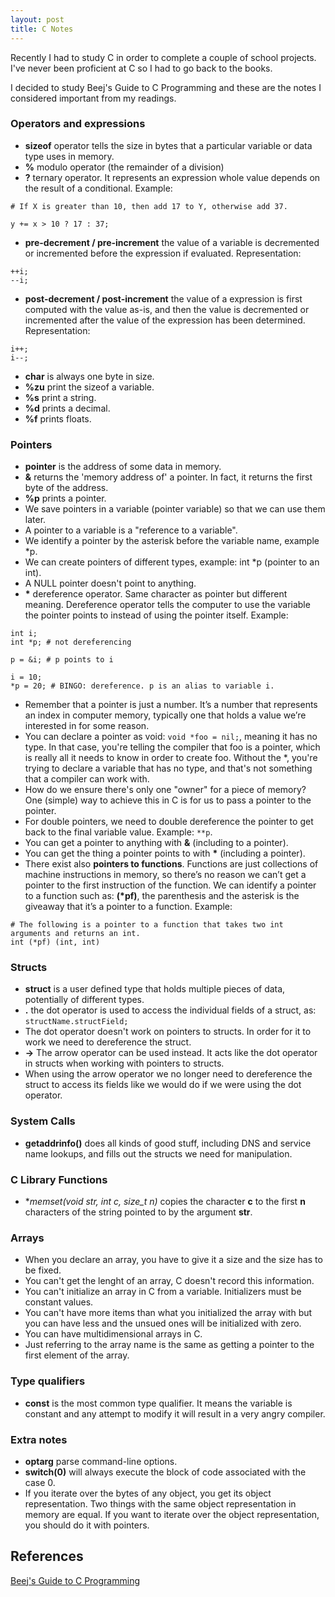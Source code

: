 ```yaml
---
layout: post
title: C Notes
---
```


Recently I had to study C in order to complete a couple of school projects. I've never been proficient at C so I had to go back to the books. 

I decided to study Beej's Guide to C Programming and these are the notes I considered important from my readings.

### Operators and expressions

* **sizeof** operator tells the size in bytes that a particular variable or data type uses in memory.
* **%** modulo operator (the remainder of a division)
* **?** ternary operator. It represents an expression whole value depends on the result of a conditional. Example:

```
# If X is greater than 10, then add 17 to Y, otherwise add 37.

y += x > 10 ? 17 : 37;
```

* **pre-decrement / pre-increment** the value of a variable is decremented or incremented before the expression if evaluated. Representation:

```
++i; 
--i;
```

* **post-decrement / post-increment** the value of a expression is first computed with the value as-is, and then the value is decremented or incremented after the value of the expression has been determined. Representation:

```
i++; 
i--;
```

* **char** is always one byte in size.
* **%zu** print the sizeof a variable.
* **%s** print a string.
* **%d** prints a decimal.
* **%f** prints floats.

### Pointers

* **pointer** is the address of some data in memory.
* **&** returns the 'memory address of' a pointer. In fact, it returns the first byte of the address.
* **%p** prints a pointer.
* We save pointers in a variable (pointer variable) so that we can use them later. 
* A pointer to a variable is a "reference to a variable".
* We identify a pointer by the asterisk before the variable name, example *p.
* We can create pointers of different types, example: int *p (pointer to an int).
* A NULL pointer doesn't point to anything.
* **\*** dereference operator. Same character as pointer but different meaning. Dereference operator tells the computer to use the variable the pointer points to instead of using the pointer itself. Example:

```
int i;
int *p; # not dereferencing

p = &i; # p points to i

i = 10;
*p = 20; # BINGO: dereference. p is an alias to variable i.
```

* Remember that a pointer is just a number. It’s a number that represents an index in computer memory, typically one that holds a value we’re interested in for some reason.
* You can declare a pointer as void: `void *foo = nil;`, meaning it has no type. In that case, you're telling the compiler that foo is a pointer, which is really all it needs to know in order to create foo. Without the *, you're trying to declare a variable that has no type, and that's not something that a compiler can work with.
* How do we ensure there's only one "owner" for a piece of memory? One (simple) way to achieve this in C is for us to pass a pointer to the pointer.
* For double pointers, we need to double dereference the pointer to get back to the final variable value. Example: `**p`.
* You can get a pointer to anything with **&** (including to a pointer).
* You can get the thing a pointer points to with **\*** (including a pointer).
* There exist also **pointers to functions**. Functions are just collections of machine instructions in memory, so there’s no reason we can’t get a pointer to the first instruction of the function. We can identify a pointer to a function such as: **(*pf)**, the parenthesis and the asterisk is the giveaway that it’s a pointer to a function. Example:

```
# The following is a pointer to a function that takes two int arguments and returns an int. 
int (*pf) (int, int)
```

### Structs

* **struct** is a user defined type that holds multiple pieces of data, potentially of different types.
* **.** the dot operator is used to access the individual fields of a struct, as: `structName.structField;`
* The dot operator doesn't work on pointers to structs. In order for it to work we need to dereference the struct.
* **->** The arrow operator can be used instead. It acts like the dot operator in structs when working with pointers to structs.
* When using the arrow operator we no longer need to dereference the struct to access its fields like we would do if we were using the dot operator.

### System Calls
* **getaddrinfo()** does all kinds of good stuff, including DNS and service name lookups, and fills out the structs we need for manipulation.

### C Library Functions
* **memset(void *str, int c, size_t n)** copies the character **c** to the first **n** characters of the string pointed to by the argument **str**.

### Arrays
* When you declare an array, you have to give it a size and the size has to be fixed.
* You can't get the lenght of an array, C doesn't record this information.
* You can't initialize an array in C from a variable. Initializers must be constant values.
* You can't have more items than what you initialized the array with but you can have less and the unsued ones will be initialized with zero.
* You can have multidimensional arrays in C.
* Just referring to the array name is the same as getting a pointer to the first element of the array.

### Type qualifiers
* **const** is the most common type qualifier. It means the variable is constant and any attempt to modify it will result in a very angry compiler.

### Extra notes
* **optarg** parse command-line options.
* **switch(0)** will always execute the block of code associated with the case 0.
* If you iterate over the bytes of any object, you get its object representation. Two things with the same object representation in memory are equal. If you want to iterate over the object representation, you should do it with pointers.

## References

[Beej's Guide to C Programming](http://beej.us/guide/bgc/pdf/bgc_usl_c_1.pdf)